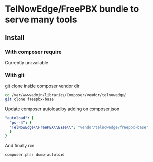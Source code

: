 # TelNowEdge/FreePBX bundle to serve many tools

## Install

### With composer require

Currently unavailable

### With git

git clone inside composer vendor dir

```bash
cd /var/www/admin/libraries/Composer/vendor/telnowedge/
git clone freepbx-base

```

Update composer autoload by adding on composer.json

```yaml
"autoload": {
  "psr-4": {
  "TelNowEdge\\FreePBX\\Base\\": "vendor/telnowedge/freepbx-base"
  }
}
```

And finally run

```bash
composer.phar dump-autoload
```
